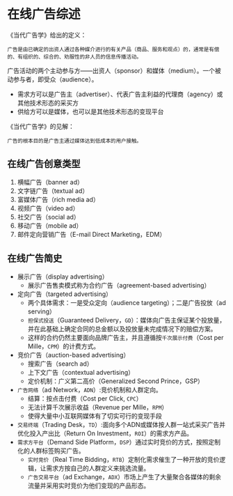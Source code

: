# 在线广告综述
《当代广告学》给出的定义：

    广告是由已确定的出资人通过各种媒介进行的有关产品（商品、服务和观点）的，通常是有偿的、有组织的、综合的、劝服性的非人员的信息传播活动。

广告活动的两个主动参与方——出资人（sponsor）和媒体（medium）。一个被动参与者，即受众（audience）。

- 需求方可以是广告主（advertiser）、代表广告主利益的代理商（agency）或其他技术形态的采买方
- 供给方可以是媒体，也可以是其他技术形态的变现平台

《当代广告学》的见解：

    广告的根本目的是广告主通过媒体达到低成本的用户接触。

## 在线广告创意类型
1. 横幅广告（banner ad）
1. 文字链广告（textual ad）
1. 富媒体广告（rich media ad）
1. 视频广告（video ad）
1. 社交广告（social ad）
1. 移动广告（mobile ad）
1. 邮件定向营销广告（E-mail Direct Marketing，EDM）

## 在线广告简史
- 展示广告（display advertising）
    - 展示广告售卖模式称为合约广告（agreement-based advertising）
- 定向广告（targeted advertising）
    - 两个具体需求：一是受众定向（audience targeting）；二是广告投放（ad serving）
    - `担保式投送`（Guaranteed Delivery，`GD`）：媒体向广告主保证某个投放量，并在此基础上确定合同的总金额以及投放量未完成情况下的赔偿方案。
    - 这样的合约仍然主要面向品牌广告主，并且遵循按`千次展示付费`（Cost per Mille，`CPM`）的计费方式。
- 竞价广告（auction-based advertising）
    - 搜索广告（search ad）
    - 上下文广告（contextual advertising）
    - 定价机制：广义第二高价（Generalized Second Prince，GSP）
- `广告网络`（ad Network，`ADN`）:竞价机制和人群定向。
    - 结算：按点击付费（Cost per Click, `CPC`）
    - 无法计算千次展示收益（Revenue per Mille，`RPM`）
    - 使得大量中小互联网媒体有了切实可行的变现手段
- `交易终端`（Trading Desk，`TD`）:面向多个ADN或媒体按人群一站式采买广告并优化投入产出比（Return On Investment，`ROI`）的需求方产品。
- `需求方平台`（Demand Side Platform，`DSP`）通过实时竞价的方式，按照定制化的人群标签购买广告。
    - `实时竞价`（Real Time Bidding，`RTB`）定制化需求催生了一种开放的竞价逻辑，让需求方按自己的人群定义来挑选流量。
    - `广告交易平台`（ad Exchange，`ADX`）市场上产生了大量聚合各媒体的剩余流量并采用实时竞价为他们变现的产品形态。
